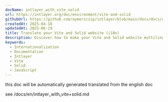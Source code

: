 ```yaml
---
docName: intlayer_with_vite_solid
url: https://intlayer.org/doc/environment/vite-and-solid
githubUrl: https://github.com/aymericzip/intlayer/blob/main/docs/docs/en/intlayer_with_vite+solid.md
createdAt: 2025-04-18
updatedAt: 2025-06-29
title: Translate your Vite and Solid website (i18n)
description: Discover how to make your Vite and Solid website multilingual. Follow the documentation to internationalise (i18n) and translate it.
keywords:
  - Internationalization
  - Documentation
  - Intlayer
  - Vite
  - Solid
  - JavaScript
---
```


this doc will be automatically generated translated from the english doc

see /docs/en/intlayer_with_vite+solid.md
